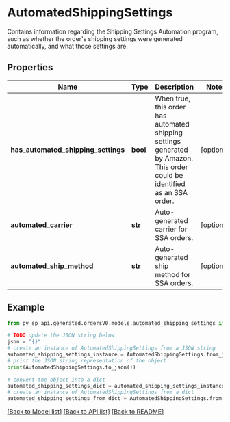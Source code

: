# AutomatedShippingSettings

Contains information regarding the Shipping Settings Automation program, such as whether the order's shipping settings were generated automatically, and what those settings are.

## Properties

Name | Type | Description | Notes
------------ | ------------- | ------------- | -------------
**has_automated_shipping_settings** | **bool** | When true, this order has automated shipping settings generated by Amazon. This order could be identified as an SSA order. | [optional] 
**automated_carrier** | **str** | Auto-generated carrier for SSA orders. | [optional] 
**automated_ship_method** | **str** | Auto-generated ship method for SSA orders. | [optional] 

## Example

```python
from py_sp_api.generated.ordersV0.models.automated_shipping_settings import AutomatedShippingSettings

# TODO update the JSON string below
json = "{}"
# create an instance of AutomatedShippingSettings from a JSON string
automated_shipping_settings_instance = AutomatedShippingSettings.from_json(json)
# print the JSON string representation of the object
print(AutomatedShippingSettings.to_json())

# convert the object into a dict
automated_shipping_settings_dict = automated_shipping_settings_instance.to_dict()
# create an instance of AutomatedShippingSettings from a dict
automated_shipping_settings_from_dict = AutomatedShippingSettings.from_dict(automated_shipping_settings_dict)
```
[[Back to Model list]](../README.md#documentation-for-models) [[Back to API list]](../README.md#documentation-for-api-endpoints) [[Back to README]](../README.md)


